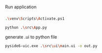 ###
Run application 
###

```BASH
.\venv\Scripts\Activate.ps1

python .\src\App.py
```

generate .ui to python file

```BASH
pyside6-uic.exe .\src\ui\main.ui -o out.py
```
